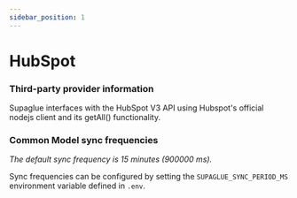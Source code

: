 ```yaml
---
sidebar_position: 1
---
```


# HubSpot

### Third-party provider information

Supaglue interfaces with the HubSpot V3 API using Hubspot's official nodejs client and its getAll() functionality.

### Common Model sync frequencies

_The default sync frequency is 15 minutes (900000 ms)._

Sync frequencies can be configured by setting the `SUPAGLUE_SYNC_PERIOD_MS` environment variable defined in `.env`.
